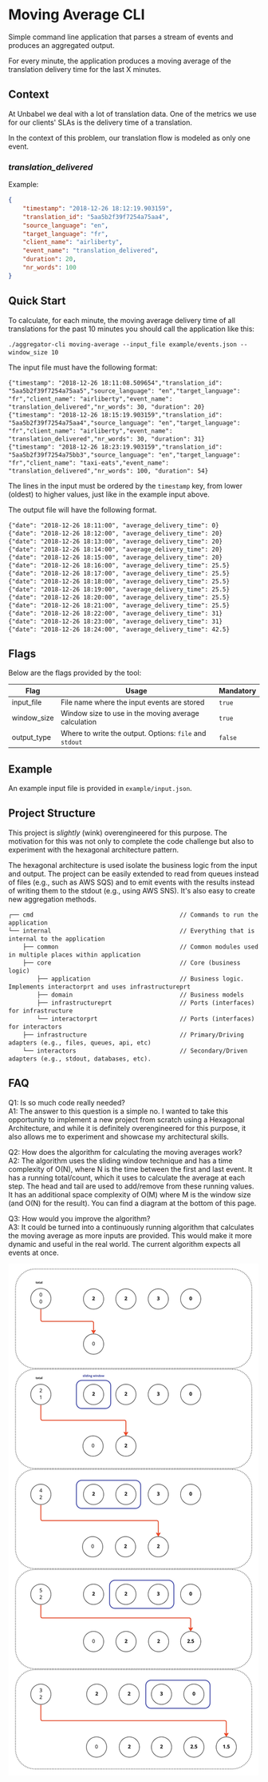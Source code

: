 # Moving Average CLI

Simple command line application that parses a stream of events and produces an aggregated output. 

For every minute, the application produces a moving average of the translation delivery time for the last X minutes.

## Context

At Unbabel we deal with a lot of translation data. One of the metrics we use for our clients' SLAs is the delivery time 
of a translation. 

In the context of this problem, our translation flow is modeled as only one event.

### *translation_delivered*

Example:

```json
{
	"timestamp": "2018-12-26 18:12:19.903159",
	"translation_id": "5aa5b2f39f7254a75aa4",
	"source_language": "en",
	"target_language": "fr",
	"client_name": "airliberty",
	"event_name": "translation_delivered",
	"duration": 20,
	"nr_words": 100
}
```

## Quick Start

To calculate, for each minute, the moving average delivery time of all translations for the past 10 minutes you should 
call the application like this:

	./aggregator-cli moving-average --input_file example/events.json --window_size 10
	
The input file must have the following format:

```
{"timestamp": "2018-12-26 18:11:08.509654","translation_id": "5aa5b2f39f7254a75aa5","source_language": "en","target_language": "fr","client_name": "airliberty","event_name": "translation_delivered","nr_words": 30, "duration": 20}
{"timestamp": "2018-12-26 18:15:19.903159","translation_id": "5aa5b2f39f7254a75aa4","source_language": "en","target_language": "fr","client_name": "airliberty","event_name": "translation_delivered","nr_words": 30, "duration": 31}
{"timestamp": "2018-12-26 18:23:19.903159","translation_id": "5aa5b2f39f7254a75bb3","source_language": "en","target_language": "fr","client_name": "taxi-eats","event_name": "translation_delivered","nr_words": 100, "duration": 54}
```

The lines in the input must be ordered by the `timestamp` key, from lower (oldest) to higher values, just like in the 
example input above.

The output file will have the following format.

```
{"date": "2018-12-26 18:11:00", "average_delivery_time": 0}
{"date": "2018-12-26 18:12:00", "average_delivery_time": 20}
{"date": "2018-12-26 18:13:00", "average_delivery_time": 20}
{"date": "2018-12-26 18:14:00", "average_delivery_time": 20}
{"date": "2018-12-26 18:15:00", "average_delivery_time": 20}
{"date": "2018-12-26 18:16:00", "average_delivery_time": 25.5}
{"date": "2018-12-26 18:17:00", "average_delivery_time": 25.5}
{"date": "2018-12-26 18:18:00", "average_delivery_time": 25.5}
{"date": "2018-12-26 18:19:00", "average_delivery_time": 25.5}
{"date": "2018-12-26 18:20:00", "average_delivery_time": 25.5}
{"date": "2018-12-26 18:21:00", "average_delivery_time": 25.5}
{"date": "2018-12-26 18:22:00", "average_delivery_time": 31}
{"date": "2018-12-26 18:23:00", "average_delivery_time": 31}
{"date": "2018-12-26 18:24:00", "average_delivery_time": 42.5}
```

## Flags

Below are the flags provided by the tool:

| Flag        | Usage                                                   | Mandatory |
|-------------|---------------------------------------------------------|-----------|
| input_file  | File name where the input events are stored             | `true`    |
| window_size | Window size to use in the moving average calculation    | `true`    |
| output_type | Where to write the output. Options: `file` and `stdout` | `false`   |


## Example

An example input file is provided in `example/input.json`.

## Project Structure

This project is *slightly* (wink) overengineered for this purpose. The motivation for this was not only to complete 
the code challenge but also to experiment with the hexagonal architecture pattern.

The hexagonal architecture is used isolate the business logic from the input and output. The project can be easily 
extended to read from queues instead of files (e.g., such as AWS SQS) and to emit events with the results instead of 
writing them to the stdout (e.g., using AWS SNS). It's also easy to create new aggregation methods.

```
┌── cmd                                         // Commands to run the application
└── internal                                    // Everything that is internal to the application
    ├── common                                  // Common modules used in multiple places within application
    ├── core                                    // Core (business logic)
        ├── application                         // Business logic. Implements interactorprt and uses infrastructureprt
        ├── domain                              // Business models
        ├── infrastructureprt                   // Ports (interfaces) for infrastructure
        └── interactorprt                       // Ports (interfaces) for interactors
    ├── infrastructure                          // Primary/Driving adapters (e.g., files, queues, api, etc)
    └── interactors                             // Secondary/Driven adapters (e.g., stdout, databases, etc). 
```

## FAQ

Q1: Is so much code really needed?  
A1: The answer to this question is a simple no. I wanted to take this opportunity to implement a new project
from scratch using a Hexagonal Architecture, and while it is definitely overengineered for this purpose, it also allows
me to experiment and showcase my architectural skills.

Q2: How does the algorithm for calculating the moving averages work?  
A2: The algorithm uses the sliding window technique and has a time complexity of O(N), where N is the time between the
first and last event. It has a running total/count, which it uses to calculate the average at each step. The head and
tail are used to add/remove from these running values. It has an additional space complexity of O(M) where M is the
window size (and O(N) for the result). You can find a diagram at the bottom of this page.

Q3: How would you improve the algorithm?  
A3: It could be turned into a continuously running algorithm that calculates the moving average as more inputs are 
provided. This would make it more dynamic and useful in the real world. The current algorithm expects all events at once. 

![Sliding Window](sliding_window.jpg)